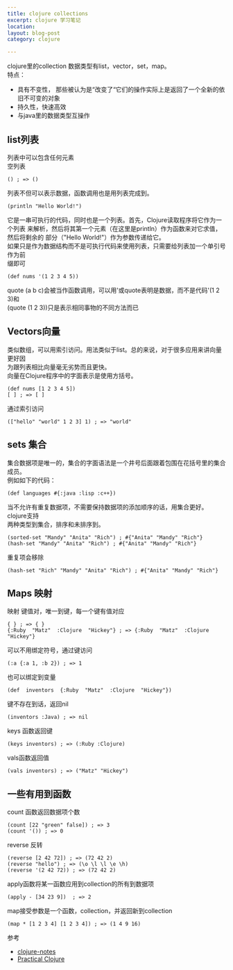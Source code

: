 ```yaml
---
title: clojure collections 
excerpt: clojure 学习笔记
location: 
layout: blog-post
category: clojure

---
```

clojure里的collection 数据类型有list，vector，set，map。      	
特点：     	
* 具有不变性，
那些被认为是“改变了“它们的操作实际上是返回了一个全新的依旧不可变的对象               
* 持久性，快速高效			
* 与java里的数据类型互操作			　  

list列表 
-----------
列表中可以包含任何元素		
空列表	  

	() ; => ()

列表不但可以表示数据，函数调用也是用列表完成到。       

	(println "Hello World!")		

它是一串可执行的代码，同时也是一个列表。首先，Clojure读取程序将它作为一个列表
来解析，然后将其第一个元素（在这里是println）作为函数来对它求值，然后将剩余的
部分（"Hello World!"）作为参数传递给它。　　　　　	
如果只是作为数据结构而不是可执行代码来使用列表，只需要给列表加一个单引号作为前			
缀即可		

	(def nums '(1 2 3 4 5))

quote 
(a b c)会被当作函数调用，可以用'或quote表明是数据，而不是代码'(1 2 3)和				
(quote (1 2 3))只是表示相同事物的不同方法而已　　			

Vectors向量
------------
类似数组，可以用索引访问。用法类似于list。总的来说，对于很多应用来讲向量更好因       
为跟列表相比向量毫无劣势而且更快。　					
向量在Clojure程序中的字面表示是使用方括号。 

	(def nums [1 2 3 4 5])
	[ ] ; => [ ]
通过索引访问

	(["hello" "world" 1 2 3] 1) ; => "world"
	
sets 集合
--------------
集合数据项是唯一的，集合的字面语法是一个井号后面跟着包围在花括号里的集合成员。				
例如如下的代码：

	(def languages #{:java :lisp :c++})

当不允许有重复数据项，不需要保持数据项的添加顺序的话，用集合更好。clojure支持        
两种类型到集合，排序和未排序到。			

	(sorted-set "Mandy" "Anita" "Rich") ; #{"Anita" "Mandy" "Rich"}
	(hash-set "Mandy" "Anita" "Rich") ; #{"Anita" "Mandy" "Rich"}

重复项会移除			

	(hash-set "Rich" "Mandy" "Anita" "Rich") ; #{"Anita" "Mandy" "Rich"}

Maps 映射
-----------
映射 键值对，唯一到键，每一个键有值对应						

	{ } ; => { }
	{:Ruby  "Matz"  :Clojure  "Hickey"} ; => {:Ruby  "Matz"  :Clojure  "Hickey"}

可以不用绑定符号，通过键访问				

	(:a {:a 1, :b 2}) ; => 1

也可以绑定到变量					

	(def  inventors  {:Ruby  "Matz"  :Clojure  "Hickey"})

键不存在到话，返回nil						

	(inventors :Java) ; => nil

keys 函数返回键

	(keys inventors) ; => (:Ruby :Clojure)

vals函数返回值			

	(vals inventors) ; => ("Matz" "Hickey")
	
一些有用到函数
------------------

count 函数返回数据项个数

	(count [22 "green" false]) ; => 3
	(count '()) ; => 0

reverse 反转

	(reverse [2 42 72]) ; => (72 42 2)
	(reverse "hello") ; => (\o \l \l \e \h)
	(reverse '(2 42 72)) ; => (72 42 2)

apply函数将某一函数应用到collection的所有到数据项	

	(apply - [34 23 9])  ; => 2

map接受参数是一个函数，collection，并返回新到collection

	(map * [1 2 3 4] [1 2 3 4]) ; => (1 4 9 16)

参考    

* [clojure-notes](http://clojure-notes.rubylearning.org/)
* [Practical Clojure](http://shu.im/books/4e9af8976cccb37698000531)







